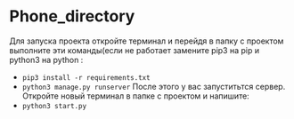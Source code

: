 # Phone_directory
Для запуска проекта откройте терминал  и перейдя в папку с проектом выполните эти команды(если не работает замените
pip3 на pip и python3 на python   :
- `pip3 install -r requirements.txt`
- `python3 manage.py runserver`
После этого у вас запуститьтся сервер. Откройте новый терминал в папке с проектом и напишите:
- `python3 start.py`

